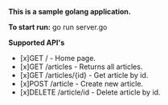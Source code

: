 **This is a sample golang application.**

**To start run:**
go run server.go

**Supported API's**
- [x]GET /              - Home page.
- [x]GET /articles      - Returns all articles.
- [x]GET /articles/{id} - Get article by id.
- [x]POST /article      - Create new article.
- [x]DELETE /article/id - Delete article by id.
